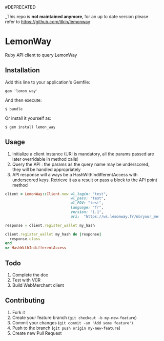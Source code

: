 #DEPRECATED

_This repo is **not maintained anymore**, for an up to date version please refer to https://github.com/itkin/lemonway


# LemonWay

Ruby API client to query LemonWay

## Installation

Add this line to your application's Gemfile:

    gem 'lemon_way'

And then execute:

    $ bundle

Or install it yourself as:

    $ gem install lemon_way

## Usage

1. Initialize a client instance (URI is mandatory, all the params passed are later overridable in method calls)
2. Query the API : the params as the query name may be underscored, they will be handled appropriately
3. API response will always be a HashWithIndifferentAccess with underscored keys. Retrieve it as a result or pass a block to the API point method

```ruby
client = LemonWay::Client.new wl_login: "test",
                              wl_pass: "test",
                              wl_PDV: "test",
                              language: "fr",
                              version: "1.1",
                              uri:  "https://ws.lemonway.fr/mb/your_merchant_name/dev/directkit/service.asmx"

response = client.register_wallet my_hash

client.register_wallet my_hash do |response|
  response.class
end
=> HashWithIndifferentAccess

```



## Todo

1. Complete the doc
2. Test with VCR
3. Build WebMerchant client


## Contributing

1. Fork it
2. Create your feature branch (`git checkout -b my-new-feature`)
3. Commit your changes (`git commit -am 'Add some feature'`)
4. Push to the branch (`git push origin my-new-feature`)
5. Create new Pull Request
